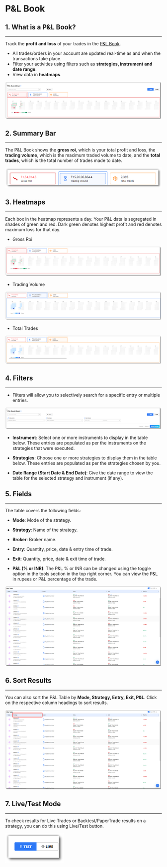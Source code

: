 # P&L Book

## 1. What is a P&L Book?
---

Track the **profit and loss** of your trades in the [P&L Book](https://app.algobulls.com/book/pl).

* All trades/orders in your account are updated real-time as and when the transactions take place.
* Filter your activities using filters such as **strategies, instrument and date range**.
* View data in **heatmaps**.

[![PnLBook](imgs/pnl_meta.png "Click to Enlarge or Ctrl+Click to open in a new Tab")](imgs/pnl_meta.png)


## 2. Summary Bar
---

The P&L Book shows the **gross roi**, which is your total profit and loss, the **trading volume**, which is the maximum traded volume to date, and the **total trades**, which is the total number of trades made to date.

[![PnLBook](imgs/pnl_summary_bar.png "Click to Enlarge or Ctrl+Click to open in a new Tab")](imgs/pnl_summary_bar.png)

## 3. Heatmaps
---

Each box in the heatmap represents a day. Your P&L data is segregated in shades of green and red. Dark green denotes highest profit and red denotes maximum loss for that day.

* Gross Roi

[![PnLBook](imgs/pnl_gross_roi.png "Click to Enlarge or Ctrl+Click to open in a new Tab")](imgs/pnl_gross_roi.png)

* Trading Volume

[![PnLBook](imgs/pnl_trading_volume.png "Click to Enlarge or Ctrl+Click to open in a new Tab")](imgs/pnl_trading_volume.png)

* Total Trades

[![PnLBook](imgs/pnl_total_trades.png "Click to Enlarge or Ctrl+Click to open in a new Tab")](imgs/pnl_total_trades.png)


## 4. Filters
---

* Filters will allow you to selectively search for a specific entry or multiple entries.

[![PnLBook](imgs/pnl_table_filter.png "Click to Enlarge or Ctrl+Click to open in a new Tab")](imgs/pnl_table_filter.png)

* **Instrument**: Select one or more instruments to display in the table below.
  These entries are populated as per the instruments on the strategies that were executed.

* **Strategies**: Choose one or more strategies to display them in the table below.
  These entries are populated as per the strategies chosen by you.

* **Date Range (Start Date & End Date)**: Give the date range to view the table for the selected strategy and instrument (if any).

## 5. Fields
---

The table covers the following fields:

* **Mode**: Mode of the strategy.

* **Strategy**: Name of the strategy.

* **Broker**: Broker name.

* **Entry**: Quantity, price, date & entry time of trade.

* **Exit**: Quantity, price, date & exit time of trade.

* **P&L (% or INR)**: The P&L % or INR can be changed using the toggle option in the tools section in the top right corner. You can view the P&L in rupees or P&L percentage of the trade.

[![PnLBook](imgs/pnl_table.png "Click to Enlarge or Ctrl+Click to open in a new Tab")](imgs/pnl_table.png)

## 6. Sort Results
---

You can also sort the P&L Table by **Mode, Strategy, Entry, Exit, P&L**. Click on the respective column headings to sort results.

[![PnLBook](imgs/pnl_sort.png "Click to Enlarge or Ctrl+Click to open in a new Tab")](imgs/pnl_sort.png)


## 7. Live/Test Mode
---

To check results for Live Trades or Backtest/PaperTrade results on a strategy, you can do this using Live/Test button.

[![PnLBook](imgs/pnl_live_test.png "Click to Enlarge or Ctrl+Click to open in a new Tab")](imgs/pnl_live_test.png)
